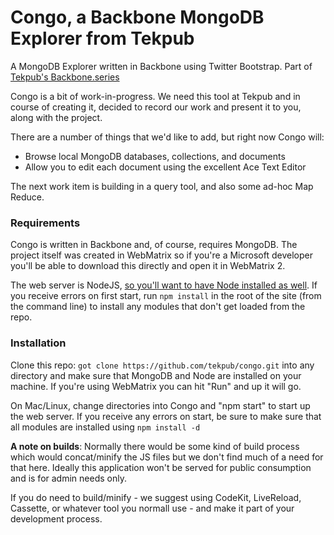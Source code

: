 Congo, a Backbone MongoDB Explorer from Tekpub
=====

A MongoDB Explorer written in Backbone using Twitter Bootstrap. Part of [Tekpub's Backbone.series](http://tekpub.com/productions/backbone)

Congo is a bit of work-in-progress. We need this tool at Tekpub and in course of creating it, decided to record our work and present it to you, along with the project.

There are a number of things that we'd like to add, but right now Congo will:

 - Browse local MongoDB databases, collections, and documents
 - Allow you to edit each document using the excellent Ace Text Editor

The next work item is building in a query tool, and also some ad-hoc Map Reduce. 

### Requirements
Congo is written in Backbone and, of course, requires MongoDB. The project itself was created in WebMatrix so if you're a Microsoft developer you'll be able to download this directly and open it in WebMatrix 2.

The web server is NodeJS, [so you'll want to have Node installed as well](http://nodejs.org). If you receive errors on first start, run `npm install` in the root of the site (from the command line) to install any modules that don't get loaded from the repo.

### Installation
Clone this repo: `got clone https://github.com/tekpub/congo.git` into any directory and make sure that MongoDB and Node are installed on your machine. If you're using WebMatrix you can hit "Run" and up it will go.

On Mac/Linux, change directories into Congo and "npm start" to start up the web server. If you receive any errors on start, be sure to make sure that all modules are installed using `npm install -d`

**A note on builds**: Normally there would be some kind of build process which would concat/minify the JS files but we don't find much of a need for that here. Ideally this application won't be served for public consumption and is for admin needs only.

If you do need to build/minify - we suggest using CodeKit, LiveReload, Cassette, or whatever tool you normall use - and make it part of your development process.

